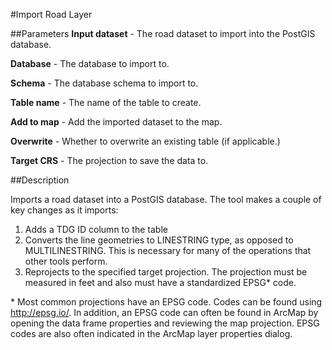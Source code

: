 #Import Road Layer

##Parameters
**Input dataset** - The road dataset to import into the PostGIS database.

**Database** - The database to import to.

**Schema** - The database schema to import to.

**Table name** - The name of the table to create.

**Add to map** - Add the imported dataset to the map.

**Overwrite** - Whether to overwrite an existing table (if applicable.)

**Target CRS** - The projection to save the data to.

##Description

Imports a road dataset into a PostGIS database. The tool makes a couple of
key changes as it imports:

1. Adds a TDG ID column to the table
2. Converts the line geometries to LINESTRING type, as opposed to
MULTILINESTRING. This is necessary for many of the operations that other tools
perform.
3. Reprojects to the specified target projection. The projection must be
measured in feet and also must have a standardized EPSG* code.

\* Most common projections have an EPSG code. Codes can be found using
http://epsg.io/. In addition, an EPSG code can often be found in ArcMap
by opening the data frame properties and reviewing the map projection.
EPSG codes are also often indicated in the ArcMap layer properties dialog.
